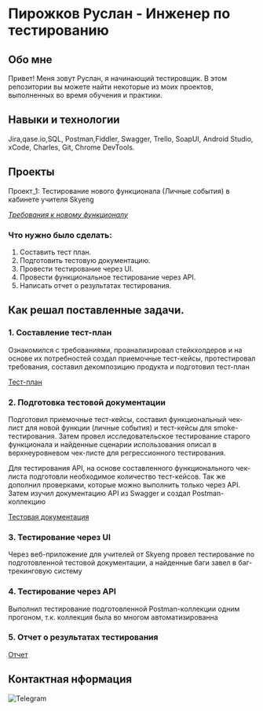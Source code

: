 # Пирожков Руслан - Инженер по тестированию

## Обо мне
Привет! Меня зовут Руслан, я начинающий тестировщик.
В этом репозитории вы можете найти некоторые из моих проектов, выполненных во время обучения и практики.

## Навыки и технологии
Jira,qase.io,SQL, Postman,Fiddler, Swagger, Trello,
SoapUI, Android Studio, xCode, Charles, Git, Chrome DevTools.

## Проекты
Проект_1: Тестирование нового функционала (Личные события) в кабинете учителя Skyeng

_[Требования к новому функционалу](/documents/requirements.md)_

### Что нужно было сделать:
1. Составить тест план.
2. Подготовить тестовую документацию.
3. Провести тестирование через UI.
4. Провести функциональное тестирование через API.
5. Написать отчет о результатах тестирования.

## Как решал поставленные задачи.

### 1. Составление тест-план

Ознакомился с требованиями, проанализировал стейкхолдеров и на основе их потребностей создал приемочные тест-кейсы, протестировал требования, составил декомпозицию продукта и подготовил тест-план

[Тест-план](https://github.com/RuslanPir/QA_Ingener_portfolio/blob/main/documents/test-plan.md)

### 2. Подготовка тестовой документации

Подготовил приемочные тест-кейсы, составил функциональный чек-лист для новой функции (личные события) и тест-кейсы для smoke-тестирования. Затем провел исследовательское тестирование старого функционала и найденные сценарии использования описал в верхнеуровневом чек-листе для регрессионного тестирования.

Для тестирования API, на основе составленного функционального чек-листа подготовли необходимое количество тест-кейсов. Так же дополнил проверками, которые можно выполнить только через API. Затем изучил документацию API из Swagger и создал Postman-коллекцию

[Тестовая документация](https://github.com/RuslanPir/QA_Ingener_portfolio/blob/main/documents/test_documentation.md)

### 3. Тестирование через UI

Через веб-приложение для учителей от Skyeng провел тестирование по подготовленной тестовой документации, а найденные баги завел в баг-трекинговую систему

### 4. Тестирование через API

Выполнил тестирование подготовленной Postman-коллекции одним прогоном, т.к. коллекция была во многом автоматизированна

### 5. Отчет о результатах тестирования

[Отчет](https://github.com/RuslanPir/QA_Ingener_portfolio/blob/main/documents/Report.md)


## Контактная нформация
 ![Telegram](https://t.me/dable_door)
